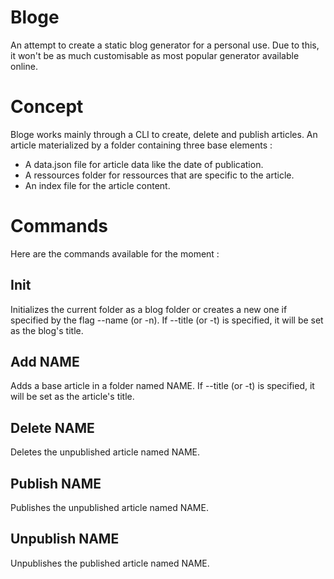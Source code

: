# Bloge

An attempt to create a static blog generator for a personal use.
Due to this, it won't be as much customisable as most popular generator available online.


# Concept

Bloge works mainly through a CLI to create, delete and publish articles.
An article materialized by a folder containing three base elements :

- A data.json file for article data like the date of publication.
- A ressources folder for ressources that are specific to the article.
- An index file for the article content.


# Commands

Here are the commands available for the moment :


## Init

Initializes the current folder as a blog folder or creates a new one if specified by the flag --name (or -n).
If --title (or -t) is specified, it will be set as the blog's title.


## Add NAME

Adds a base article in a folder named NAME.
If --title (or -t) is specified, it will be set as the article's title.


## Delete NAME

Deletes the unpublished article named NAME.


## Publish NAME

Publishes the unpublished article named NAME.


## Unpublish NAME

Unpublishes the published article named NAME.
